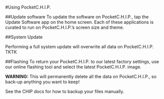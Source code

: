 #Using PocketC.H.I.P.

##Update software
To update the software on PocketC.H.I.P., tap the Update Software app on the home screen. Each of these applications is curated to run on PocketC.H.I.P.’s screen size and theme.

##System Update

Performing a full system update will overwrite all data on PocketC.H.I.P. TKTK

##Flashing
To return your PocketC.H.I.P. to our latest factory settings, use our online flashing tool and select the latest PocketC.H.I.P. image.

**WARNING:**  This will permanently delete all the data on PocketC.H.I.P., so back-up anything you want to keep!

See the CHIP docs for how to backup your files manually.
